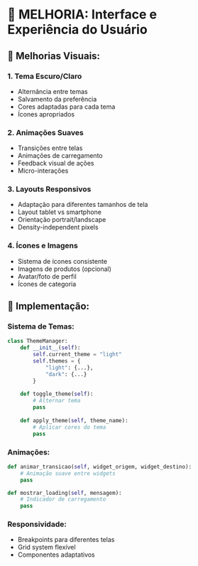# 🎨 MELHORIA: Interface e Experiência do Usuário

## 🎯 Melhorias Visuais:

### 1. **Tema Escuro/Claro**
- Alternância entre temas
- Salvamento da preferência
- Cores adaptadas para cada tema
- Ícones apropriados

### 2. **Animações Suaves**
- Transições entre telas
- Animações de carregamento
- Feedback visual de ações
- Micro-interações

### 3. **Layouts Responsivos**
- Adaptação para diferentes tamanhos de tela
- Layout tablet vs smartphone
- Orientação portrait/landscape
- Density-independent pixels

### 4. **Ícones e Imagens**
- Sistema de ícones consistente
- Imagens de produtos (opcional)
- Avatar/foto de perfil
- Ícones de categoria

## 🔧 Implementação:

### Sistema de Temas:
```python
class ThemeManager:
    def __init__(self):
        self.current_theme = "light"
        self.themes = {
            "light": {...},
            "dark": {...}
        }
    
    def toggle_theme(self):
        # Alternar tema
        pass
    
    def apply_theme(self, theme_name):
        # Aplicar cores do tema
        pass
```

### Animações:
```python
def animar_transicao(self, widget_origem, widget_destino):
    # Animação suave entre widgets
    pass

def mostrar_loading(self, mensagem):
    # Indicador de carregamento
    pass
```

### Responsividade:
- Breakpoints para diferentes telas
- Grid system flexível
- Componentes adaptativos
